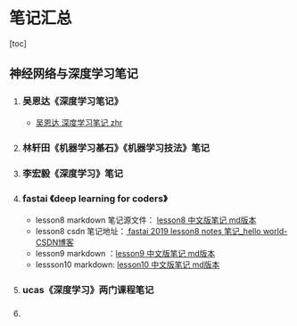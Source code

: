# 笔记汇总

[toc]

## 神经网络与深度学习笔记

1. ### 吴恩达《深度学习笔记》

   - [吴恩达 深度学习笔记 zhr](https://github.com/HaronCHou/deeplearning-assignment/tree/master/吴恩达深度学习笔记zhr.md)

2. ### 林轩田《机器学习基石》《机器学习技法》笔记

3. ### 李宏毅《深度学习》笔记

4. ### fastai 《deep learning for coders》
    - lesson8 markdown 笔记源文件： [lesson8 中文版笔记 md版本](https://github.com/HaronCHou/fastai-notes/blob/main/lesson8/lesson8.md)
   - lesson8 csdn 笔记地址：[ fastai 2019 lesson8 notes 笔记_hello world-CSDN博客](https://blog.csdn.net/haronchou/article/details/120541922)
   - lesson9 markdown ：[lesson9 中文版笔记 md版本](https://github.com/HaronCHou/fastai-notes/blob/main/lesson9/lesson9.md)
   - lessson10 markdown: [lesson10 中文版笔记 md版本](https://github.com/HaronCHou/fastai-notes/blob/main/lesson10/lesson10.md)

5. ### ucas《深度学习》两门课程笔记



6. ### 

